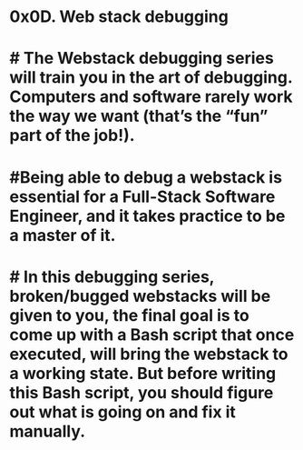 # 0x0D. Web stack debugging 

# # The Webstack debugging series will train you in the art of debugging. Computers and software rarely work the way we want (that’s the “fun” part of the job!).

# #Being able to debug a webstack is essential for a Full-Stack Software Engineer, and it takes practice to be a master of it.

# # In this debugging series, broken/bugged webstacks will be given to you, the final goal is to come up with a Bash script that once executed, will bring the webstack to a working state. But before writing this Bash script, you should figure out what is going on and fix it manually.
